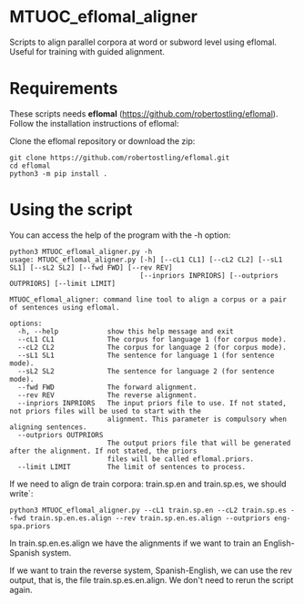 # MTUOC_eflomal_aligner
Scripts to align parallel corpora at word or subword level using eflomal. Useful for training with guided alignment.

# Requirements

These scripts needs **eflomal** (https://github.com/robertostling/eflomal). Follow the installation instructions of eflomal:

Clone the eflomal repository or download the zip:

```
git clone https://github.com/robertostling/eflomal.git
cd eflomal
python3 -m pip install .
```

# Using the script
You can access the help of the program with the -h option:

```
python3 MTUOC_eflomal_aligner.py -h
usage: MTUOC_eflomal_aligner.py [-h] [--cL1 CL1] [--cL2 CL2] [--sL1 SL1] [--sL2 SL2] [--fwd FWD] [--rev REV]
                                [--inpriors INPRIORS] [--outpriors OUTPRIORS] [--limit LIMIT]

MTUOC_eflomal_aligner: command line tool to align a corpus or a pair of sentences using eflomal.

options:
  -h, --help            show this help message and exit
  --cL1 CL1             The corpus for language 1 (for corpus mode).
  --cL2 CL2             The corpus for language 2 (for corpus mode).
  --sL1 SL1             The sentence for language 1 (for sentence mode).
  --sL2 SL2             The sentence for language 2 (for sentence mode).
  --fwd FWD             The forward alignment.
  --rev REV             The reverse alignment.
  --inpriors INPRIORS   The input priors file to use. If not stated, not priors files will be used to start with the
                        alignment. This parameter is compulsory when aligning sentences.
  --outpriors OUTPRIORS
                        The output priors file that will be generated after the alignment. If not stated, the priors
                        files will be called eflomal.priors.
  --limit LIMIT         The limit of sentences to process.
```

If we need to align de train corpora: train.sp.en and train.sp.es, we should write`:

```python3 MTUOC_eflomal_aligner.py --cL1 train.sp.en --cL2 train.sp.es --fwd train.sp.en.es.align --rev train.sp.en.es.align --outpriors eng-spa.priors```

In train.sp.en.es.align we have the alignments if we want to train an English-Spanish system.

If we want to train the reverse system, Spanish-English, we can use the rev output, that is, the file train.sp.es.en.align. We don't need to rerun the script again.
